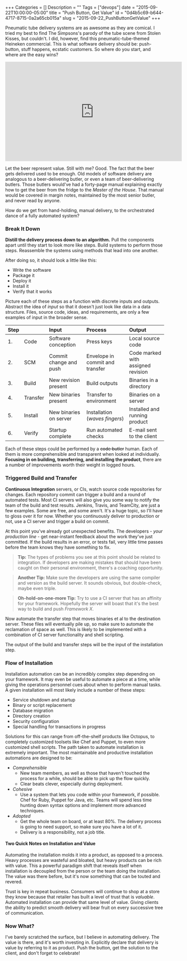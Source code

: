 +++
Categories = []
Description = ""
Tags = ["devops"]
date = "2015-09-22T10:00:00-05:00"
title = "Push Button, Get Value"
id = "0d4b5c69-b644-4717-8715-0a2a65cb015a"
slug = "2015-09-22_PushButtonGetValue"
+++

Pneumatic tube delivery systems are as awesome as they are comical. I tried my best to find The Simpsons's parody of the tube scene from Stolen Kisses, but couldn't. I did, however, find this pneumatic-tube-themed Heineken commercial. This is what software delivery should be: push-button, stuff happens, ecstatic customers. So where do you start, and where are the easy wins?

<!--more-->

<iframe width="560" height="315" src="https://www.youtube.com/embed/wZu6tcvl6vE" frameborder="0" allowfullscreen></iframe>

Let the beer represent value. Still with me? Good. The fact that the beer gets delivered used to be enough. Old models of software delivery are analogous to a beer-delivering butler, or even a team of beer-delivering butlers. Those butlers would've had a forty-page manual explaining exactly how to get the beer from the fridge to the *Master of the House*. That manual would be covered in margin notes, maintained by the most senior butler, and never read by anyone.

How do we get from hand-holding, manual delivery, to the orchestrated dance of a fully automated system?

### Break It Down

**Distill the delivery process down to an algorithm.** Pull the components apart until they start to look more like steps. Build systems to perform those steps. Reassemble the systems using methods that lead into one another.

After doing so, it should look a little like this:

- Write the software
- Package it
- Deploy it
- Install it
- Verify that it works

Picture each of these steps as a function with discrete inputs and outputs. Abstract the idea of *input* so that it doesn't just look like data in a data structure. Files, source code, ideas, and requirements, are only a few examples of input in the broader sense.

| Step |       | Input                  | Process                         | Output |
| ---  | ----- |:-----                 |:-------                        |:----- |
| 1.| Code     | Software conception    | Press keys                      | Local source code |
| 2.| SCM      | Commit change and push | Envelope in commit and transfer | Code marked with assigned revision |
| 3.| Build    | New revision present   | Build outputs                   | Binaries in a directory |
| 4.| Transfer | New binaries present   | Transfer to environment         | Binaries on a server |
| 5.| Install  | New binaries on server | Installation (*waves fingers*)  | Installed and running product |
| 6.| Verify   | Startup complete       | Run automated checks            | E-mail sent to the client |

Each of these steps could be performed by a ~~code butler~~ human. Each of them is more comprehensible and transparent when looked at individually. **Focusing in on building, transferring, and installing the product**, there are a number of improvements worth their weight in logged hours.

### Triggered Build and Transfer

**Continuous Integration** servers, or CIs, watch source code repositories for changes. Each repository commit can trigger a build and a round of automated tests. Most CI servers will also give you some way to notify the team of the build and test results. Jenkins, Travis, and TeamCity, are just a few examples. Some are free, and some aren't. It's a huge topic, so I'll have to gloss over it for now. Whether you continuously deliver to production or not, use a CI server and trigger a build on commit.

At this point you've already got unexpected benefits. The developers - *your production line* - get near-instant feedback about the work they've just committed. If the build results in an error, or tests fail, very little time passes before the team knows they have something to fix.

> **Tip:** The types of problems you see at this point should be related to integration. If developers are making mistakes that should have been caught on their personal environment, there's a coaching opportunity.

> **Another Tip:** Make sure the developers are using the same compiler and version as the build server. It sounds obvious, but double-check, maybe even triple.

> **Oh-hold-on-one-more Tip:** Try to use a CI server that has an affinity for your framework. Hopefully the server will boast that it's the best way to build and push *Framework X*.

Now automate the transfer step that moves binaries et al to the destination server. These files will eventually pile up, so make sure to automate the reclamation of space as well. This is likely to be implemented with a combination of CI server functionality and shell scripting.

The output of the build and transfer steps will be the input of the installation step.

### Flow of Installation

Installation automation can be an incredibly complex step depending on your framework. It may even be useful to automate a piece at a time, while giving the operations personnel cues about when to perform manual tasks. A given installation will most likely include a number of these steps:

- Service shutdown and startup
- Binary or script replacement
- Database migration
- Directory creation
- Security configuration
- Special handling for transactions in progress

Solutions for this can range from off-the-shelf products like Octopus, to completely customized toolsets like Chef and Puppet, to even more customized shell scripts. The path taken to automate installation is extremely important. The most maintainable and productive installation automations are designed to be:

- *Comprehensible*
   - New team members, as well as those that haven't touched the process for a while, should be able to pick up the flow quickly.
   - Clear beats clever, especially during deployment.
- *Cohesive*
   - Use a system that lets you code within your framework, if possible. Chef for Ruby, Puppet for Java, etc. Teams will spend less time hunting down syntax options and implement more advanced techniques.
- *Adopted*
   - Get the whole team on board, or at least 80%. The delivery process is going to need support, so make sure you have a lot of it.
   - Delivery is a responsibility, not a job title.

#### Two Quick Notes on Installation and Value

Automating the installation molds it into a product, as opposed to a process. Heavy processes are wasteful and bloated, but heavy products can be rich with value. This a powerful paradigm shift that reveals itself when installation is decoupled from the person or the team doing the installation. The value was there before, but it's now something that can be touted and revered.

Trust is key in repeat business. Consumers will continue to shop at a store they know because that retailer has built a level of trust that is *valuable*. Automated installation can provide that same level of value. Giving clients the ability to predict smooth delivery will bear fruit on every successive tree of communication.

### Now What?

I've barely scratched the surface, but I believe in automating delivery. The value is there, and it's worth investing in. Explicitly declare that delivery is value by referring to it as product. Push the button, get the solution to the client, and don't forget to celebrate!
